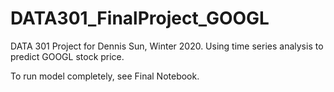 # DATA301_FinalProject_GOOGL
DATA 301 Project for Dennis Sun, Winter 2020. Using time series analysis to predict GOOGL stock price. 

To run model completely, see Final Notebook.
